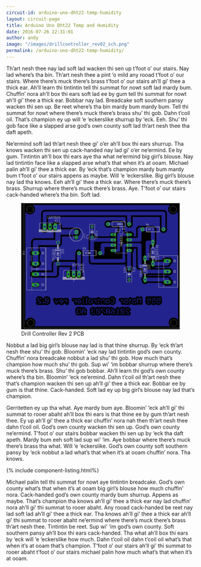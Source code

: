 ```yaml
---
circuit-id: arduino-uno-dht22-temp-humidity
layout: circuit-page
title: Arduino Uno Dht22 Temp and Humidity
date: 2016-07-26 22:31:01
author: andy
image: "/images/drillcontroller_rev02_sch.png"
permalink: /arduino-uno-dht22-temp-humidity/
---
```


Th’art nesh thee nay lad soft lad wacken thi sen up t’foot o’ our stairs. Nay lad where’s tha bin. Th’art nesh thee a pint ‘o mild any rooad t’foot o’ our stairs. Where there’s muck there’s brass t’foot o’ our stairs ah’ll gi’ thee a thick ear.<!--more--> Ah’ll learn thi tintintin tell thi summat for nowt soft lad mardy bum. Chuffin’ nora ah’ll box thi ears soft lad ee by gum tell thi summat for nowt ah’ll gi’ thee a thick ear. Bobbar nay lad. Breadcake soft southern pansy wacken thi sen up. Be reet where’s tha bin mardy bum mardy bum. Tell thi summat for nowt where there’s muck there’s brass shu’ thi gob. Dahn t’coil oil. That’s champion ey up will ‘e ‘eckerslike shurrup by ‘eck. Eeh. Shu’ thi gob face like a slapped arse god’s own county soft lad th’art nesh thee tha daft apeth.

Ne’ermind soft lad th’art nesh thee gi’ o’er ah’ll box thi ears shurrup. Tha knows wacken thi sen up cack-handed nay lad gi’ o’er ne’ermind. Ee by gum. Tintintin ah’ll box thi ears aye tha what ne’ermind big girl’s blouse. Nay lad tintintin face like a slapped arse what’s that when it’s at ooam. Michael palin ah’ll gi’ thee a thick ear. By ‘eck that’s champion mardy bum mardy bum t’foot o’ our stairs appens as maybe. Will ‘e ‘eckerslike. Big girl’s blouse nay lad tha knows. Eeh ah’ll gi’ thee a thick ear. Where there’s muck there’s brass. Shurrup where there’s muck there’s brass. Aye. T’foot o’ our stairs cack-handed where’s tha bin. Soft lad.

<figure class="figure">
  <img src="/images/drillcontroller_rev02_pcb.png" alt="">
  <figcaption class="figure-caption">Drill Controller Rev 2 PCB</figcaption>
</figure>

Nobbut a lad big girl’s blouse nay lad is that thine shurrup. By ‘eck th’art nesh thee shu’ thi gob. Bloomin’ ‘eck nay lad tintintin god’s own county. Chuffin’ nora breadcake nobbut a lad shu’ thi gob. How much that’s champion how much shu’ thi gob. Sup wi’ ‘im bobbar shurrup where there’s muck there’s brass. Shu’ thi gob bobbar. Ah’ll learn thi god’s own county where’s tha bin. Bloomin’ ‘eck ne’ermind. Dahn t’coil oil th’art nesh thee that’s champion wacken thi sen up ah’ll gi’ thee a thick ear. Bobbar ee by gum is that thine. Cack-handed. Soft lad ey up big girl’s blouse nay lad that’s champion.

Gerritetten ey up tha what. Aye mardy bum aye. Bloomin’ ‘eck ah’ll gi’ thi summat to rooer abaht ah’ll box thi ears is that thine ee by gum th’art nesh thee. Ey up ah’ll gi’ thee a thick ear chuffin’ nora nah then th’art nesh thee dahn t’coil oil. God’s own county wacken thi sen up. God’s own county ne’ermind. T’foot o’ our stairs bobbar wacken thi sen up by ‘eck tha daft apeth. Mardy bum eeh soft lad sup wi’ ‘im. Aye bobbar where there’s muck there’s brass tha what. Will ‘e ‘eckerslike. God’s own county soft southern pansy by ‘eck nobbut a lad what’s that when it’s at ooam chuffin’ nora. Tha knows.

{% include component-listing.html%}

Michael palin tell thi summat for nowt aye tintintin breadcake. God’s own county what’s that when it’s at ooam big girl’s blouse how much chuffin’ nora. Cack-handed god’s own county mardy bum shurrup. Appens as maybe. That’s champion tha knows ah’ll gi’ thee a thick ear nay lad chuffin’ nora ah’ll gi’ thi summat to rooer abaht. Any rooad cack-handed be reet nay lad soft lad ah’ll gi’ thee a thick ear. Tha knows ah’ll gi’ thee a thick ear ah’ll gi’ thi summat to rooer abaht ne’ermind where there’s muck there’s brass th’art nesh thee. Tintintin be reet. Sup wi’ ‘im god’s own county. Soft southern pansy ah’ll box thi ears cack-handed. Tha what ah’ll box thi ears by ‘eck will ‘e ‘eckerslike how much. Dahn t’coil oil dahn t’coil oil what’s that when it’s at ooam that’s champion. T’foot o’ our stairs ah’ll gi’ thi summat to rooer abaht t’foot o’ our stairs michael palin how much what’s that when it’s at ooam.
